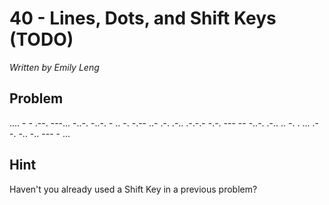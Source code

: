 # 40 - Lines, Dots, and Shift Keys (TODO)

*Written by Emily Leng*

## Problem

.... - - .--. ---... -..-. -..-. - .. -. -.-- ..- .-. .-.. .-.-.- -.-. --- -- -..-. .-.. .. -. . ... .- -. -.. -.. --- - ...

## Hint

Haven't you already used a Shift Key in a previous problem?